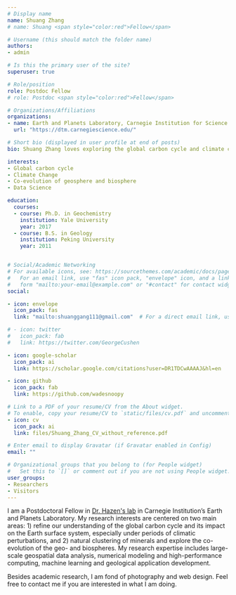 ```yaml
---
# Display name
name: Shuang Zhang
# name: Shuang <span style="color:red">Fellow</span>

# Username (this should match the folder name)
authors:
- admin

# Is this the primary user of the site?
superuser: true

# Role/position
role: Postdoc Fellow
# role: Postdoc <span style="color:red">Fellow</span>

# Organizations/Affiliations
organizations:
- name: Earth and Planets Laboratory, Carnegie Institution for Science
  url: "https://dtm.carnegiescience.edu/"

# Short bio (displayed in user profile at end of posts)
bio: Shuang Zhang loves exploring the global carbon cycle and climate change through data analysis and machine learning.

interests:
- Global carbon cycle
- Climate Change
- Co-evolution of geosphere and biosphere
- Data Science

education:
  courses:
  - course: Ph.D. in Geochemistry
    institution: Yale University
    year: 2017
  - course: B.S. in Geology
    institution: Peking University
    year: 2011


# Social/Academic Networking
# For available icons, see: https://sourcethemes.com/academic/docs/page-builder/#icons
#   For an email link, use "fas" icon pack, "envelope" icon, and a link in the
#   form "mailto:your-email@example.com" or "#contact" for contact widget.
social:

- icon: envelope
  icon_pack: fas
  link: "mailto:shuanggang111@gmail.com"  # For a direct email link, use "mailto:test@example.org".

# - icon: twitter
#   icon_pack: fab
#   link: https://twitter.com/GeorgeCushen

- icon: google-scholar
  icon_pack: ai
  link: https://scholar.google.com/citations?user=DR1TDCwAAAAJ&hl=en

- icon: github
  icon_pack: fab
  link: https://github.com/wadesnoopy

# Link to a PDF of your resume/CV from the About widget.
# To enable, copy your resume/CV to `static/files/cv.pdf` and uncomment the lines below.
- icon: cv
  icon_pack: ai
  link: files/Shuang_Zhang_CV_without_reference.pdf

# Enter email to display Gravatar (if Gravatar enabled in Config)
email: ""

# Organizational groups that you belong to (for People widget)
#   Set this to `[]` or comment out if you are not using People widget.
user_groups:
- Researchers
- Visitors
---
```


I am a Postdoctoral Fellow in [Dr. Hazen's lab](http://hazen.carnegiescience.edu/) in Carnegie Institution’s Earth and Planets Laboratory. My research interests are centered on two main areas: 1) refine our understanding of the global carbon cycle and its impact on the Earth surface system, especially under periods of climatic perturbations, and 2) natural clustering of minerals and explore the co-evolution of the geo- and biospheres. My research expertise includes large-scale geospatial data analysis, numerical modeling and high-performance computing, machine learning and geological application development.

Besides academic research, I am fond of photography and web design. Feel free to contact me if you are interested in what I am doing.
